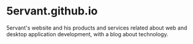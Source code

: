 # 5ervant.github.io
5ervant's website and his products and services related about web and desktop application development, with a blog about technology.
